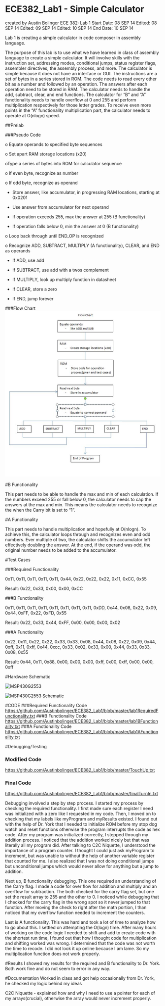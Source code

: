 ECE382_Lab1 - Simple Calculator
===========
created by Austin Bolinger
ECE 382: Lab 1
Start Date: 08 SEP 14
Edited: 08 SEP 14
Edited: 09 SEP 14
Edited: 10 SEP 14
End Date: 10 SEP 14

Lab 1 is creating a simple calculator in code composer  in assembly language.

The purpose of this lab is to use what we have learned in class of assembly language to create a simple calculator. It will involve skills with the instruction set, addressing modes, conditional jumps, status register flags, assembler directives, the assembly process, and more. The calculator is simple because it does not have an interface or GUI. The instructions are a set of bytes in a series stored in ROM. The code needs to read every other bit as a number and followed by an operation. The answers after each operation need to be stored in RAM. The calculator needs to handle the add, subtract, clear, and end functions. The calculator for “B” and “A” functionality needs to handle overflow at 0 and 255 and perform multiplication respectively for those letter grades. To receive even more points in the “A” functionality multiplication part, the calculator needs to operate at O(nlogn) speed. 


##Prelab

###Pseudo Code

o	Equate operands to specified byte sequences 

o	Set apart RAM storage locations (x20)

oType a series of bytes into ROM for calculator sequence

o	If even byte, recognize as number

o	If odd byte, recognize as operand

-	Store answer, like accumulator, in progressing RAM locations, starting at 0x0201

-	Use answer from accumulator for next operand

-	If operation exceeds 255, max the answer at 255 (B functionality)

-	If operation falls below 0, min the answer at 0 (B functionality)

o	Loop back through until END_OP is recognized

o	Recognize ADD, SUBTRACT, MULTIPLY (A functionality), CLEAR, and END as operands

-	If ADD, use add

-	If SUBTRACT, use add with a twos complement

-	If MULTIPLY, look up multiply function in datasheet

-	If CLEAR, store a zero

-	If END, jump forever


###Flow Chart
![Flow Chart](https://github.com/Austinbolinger/ECE382_Lab1/blob/master/flowChart.JPG?raw=true "Flow Chart")

#B Functionality

This part needs to be able to handle the max and min of each calculation. If the numbers exceed 255 or fall below 0, the calculator needs to cap the answers at  the max and min. This means the calculator needs to recognize the when the Carry bit is set to “1”. 

#A Functionality 

This part needs to handle multiplication and hopefully at O(nlogn). To achieve this, the calculator loops through and recognizes even and odd numbers. Ever multiple of two, the calculator shifts the accumulator left effectively doubling the answer. At the end, if the operand was odd, the original number needs to be added to the accumulator.

#Test Cases

###Required Functionality

0x11, 0x11, 0x11, 0x11, 0x11, 0x44, 0x22, 0x22, 0x22, 0x11, 0xCC, 0x55

Result: 0x22, 0x33, 0x00, 0x00, 0xCC

###B Functionality

0x11, 0x11, 0x11, 0x11, 0x11, 0x11, 0x11, 0x11, 0xDD, 0x44, 0x08, 0x22, 0x09, 0x44, 0xFF, 0x22, 0xFD, 0x55

Result: 0x22, 0x33, 0x44, 0xFF, 0x00, 0x00, 0x00, 0x02

###A Functionality 

0x22, 0x11, 0x22, 0x22, 0x33, 0x33, 0x08, 0x44, 0x08, 0x22, 0x09, 0x44, 0xff, 0x11, 0xff, 0x44, 0xcc, 0x33, 0x02, 0x33, 0x00, 0x44, 0x33, 0x33, 0x08, 0x55

Result: 0x44, 0x11, 0x88, 0x00, 0x00, 0x00, 0xff, 0x00, 0xff, 0x00, 0x00, 0xff

#Hardware Schematic

![MSP430G2553](http://www.kerrywong.com/blog/wp-content/uploads/2012/03/MSP430G2ExtProg3.jpg?raw=true "MSP430G2553")

![MSP430G2553 Schematic](http://cnx.org/resources/485bbea47ead3338e654ae805f15bc09/graphics3.png?raw=true "MSP430G2553 Schematic")

#CODE
###Required Functionality Code
https://github.com/Austinbolinger/ECE382_Lab1/blob/master/lab1RequiredFunctionality.txt
###B Functionality Code
https://github.com/Austinbolinger/ECE382_Lab1/blob/master/lab1BFunctionality.txt
###A Functionality Code
https://github.com/Austinbolinger/ECE382_Lab1/blob/master/lab1AFunctionality.txt

#Debugging/Testing
### Modified Code
https://github.com/Austinbolinger/ECE382_Lab1/blob/master/TouchUp.txt
### Final Code
https://github.com/Austinbolinger/ECE382_Lab1/blob/master/finalTurnIn.txt

Debugging involved a step by step process. I started my process by checking the required functionality. I first made sure each register I need was initialized with a zero like I requested in my code. Then, I moved on to checking that my labels like myProgram and myResults existed. I found out with the help of Dr. York that I needed to initialize ROM before my stop dog watch and reset functions otherwise the program interrupts the code as hex code. After my program was initialized correctly, I stepped through my addition process. I noticed that the addition worked nicely but that was literally all my program did. After talking to C2C Niquette, I understood the importance of a program counter. I thought I could just ask myProgram to increment, but was unable to without the help of another variable register that counted for me. I also realized that I was not doing conditional jumps but unconditional jumps which would never allow for anything but a jump to addition.

Next up, B functionality debugging. This one required an understanding of the Carry flag. I made a code for over flow for addition and multiply and an overflow for subtraction. The both checked for the carry flag set, but one set the result array to 255 and the other to 0. I noticed while debugging that I checked for the carry flag in the wrong spot so it never jumped to that function. After moving the check to right after the math portion, I than noticed that my overflow function needed to increment the counters. 

Last is A functionality. This was hard and took a lot of time to analyze how to go about this. I settled on attempting the O(logn) time. After many hours of working on the code logic I needed to shift and add to create code with the shortest run time, I found out that how I thought code for multiplication and shifting worked was wrong. I determined that the code was not worth the time to recode. I did not look it up online because I am lame. So my multiplication function does not work properly. 

#Results
I showed my results for the required and B functionality to Dr. York. Both work fine and do not seem to error in any way.

#Documentation
Worked in class and got help occasionally  from Dr. York, he checked my logic behind my ideas

C2C Niquette - explained how and why I need to use a pointer for each of my arrays(crucial), otherwise the array would never	increment properly.
